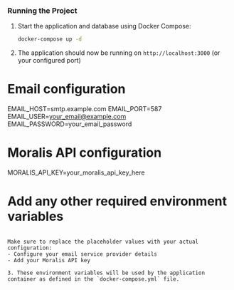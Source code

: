 ### Running the Project

1. Start the application and database using Docker Compose:
   ```bash
   docker-compose up -d
   ```

2. The application should now be running on `http://localhost:3000` (or your configured port)


 # Email configuration
   EMAIL_HOST=smtp.example.com
   EMAIL_PORT=587
   EMAIL_USER=your_email@example.com
   EMAIL_PASSWORD=your_email_password
   
  # Moralis API configuration
   MORALIS_API_KEY=your_moralis_api_key_here
   
   # Add any other required environment variables
   ```

   Make sure to replace the placeholder values with your actual configuration:
   - Configure your email service provider details
   - Add your Moralis API key

3. These environment variables will be used by the application container as defined in the `docker-compose.yml` file.